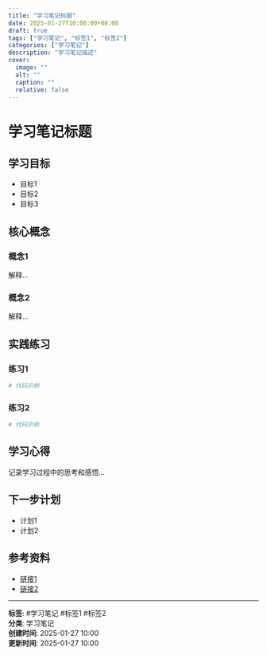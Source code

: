 ```yaml
---
title: "学习笔记标题"
date: 2025-01-27T10:00:00+08:00
draft: true
tags: ["学习笔记", "标签1", "标签2"]
categories: ["学习笔记"]
description: "学习笔记描述"
cover:
  image: ""
  alt: ""
  caption: ""
  relative: false
---
```


# 学习笔记标题

## 学习目标

- 目标1
- 目标2
- 目标3

## 核心概念

### 概念1

解释...

### 概念2

解释...

## 实践练习

### 练习1

```python
# 代码示例
```

### 练习2

```python
# 代码示例
```

## 学习心得

记录学习过程中的思考和感悟...

## 下一步计划

- 计划1
- 计划2

## 参考资料

- [链接1](url)
- [链接2](url)

---

**标签**: #学习笔记 #标签1 #标签2  
**分类**: 学习笔记  
**创建时间**: 2025-01-27 10:00  
**更新时间**: 2025-01-27 10:00
